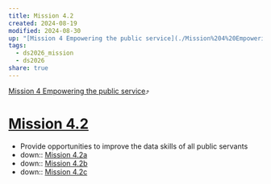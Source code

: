 ```yaml
---
title: Mission 4.2
created: 2024-08-19
modified: 2024-08-30
up: "[Mission 4 Empowering the public service](./Mission%204%20Empowering%20the%20public%20service.md)"
tags:
  - ds2026_mission
  - ds2026
share: true
---
```

[Mission 4 Empowering the public service](./Mission%204%20Empowering%20the%20public%20service.md)⤴️
# [Mission 4.2](Mission%204.2.md)
- Provide opportunities to improve the data skills of all public servants
- down:: [Mission 4.2a](./Mission%204.2a.md)
- down:: [Mission 4.2b](./Mission%204.2b.md)
- down:: [Mission 4.2c](./Mission%204.2c.md)
